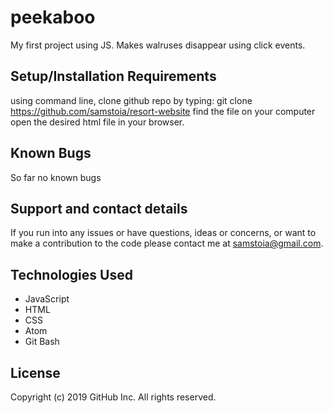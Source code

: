 # peekaboo
My first project using JS.  Makes walruses disappear using click events.


## Setup/Installation Requirements
using command line, clone github repo by typing: git clone https://github.com/samstoia/resort-website
find the file on your computer
open the desired html file in your browser.
## Known Bugs
So far no known bugs

## Support and contact details
If you run into any issues or have questions, ideas or concerns, or want to make a contribution to the code please contact me at samstoia@gmail.com.

## Technologies Used
* JavaScript
* HTML
* CSS
* Atom
* Git Bash
## License
Copyright (c) 2019 GitHub Inc. All rights reserved.
